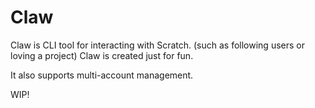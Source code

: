 # Claw

Claw is CLI tool for interacting with Scratch. (such as following users or loving a project)
Claw is created just for fun.

It also supports multi-account management.

WIP!